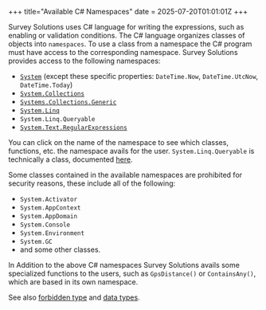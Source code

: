 +++
title="Available C# Namespaces"
date = 2025-07-20T01:01:01Z
+++

Survey Solutions uses C# language for writing the expressions, such as enabling
or validation conditions. The C# language organizes classes of objects into
`namespaces`. To use a class from a namespace the C# program must have access to
the corresponding namespace. Survey Solutions provides access to the following
namespaces:

- [`System`](https://learn.microsoft.com/en-us/dotnet/api/system?view=netstandard-1.5) (except these specific properties: `DateTime.Now`, `DateTime.UtcNow`, `DateTime.Today`)
- [`System.Collections`](https://learn.microsoft.com/en-us/dotnet/api/system.collections?view=netstandard-1.5)
- [`Systems.Collections.Generic`](https://learn.microsoft.com/en-us/dotnet/api/system.collections.generic?view=netstandard-1.5)
- [`System.Linq`](https://learn.microsoft.com/en-us/dotnet/api/system.linq?view=netstandard-1.5)
- `System.Linq.Queryable`
- [`System.Text.RegularExpressions`](https://learn.microsoft.com/en-us/dotnet/api/system.text.regularexpressions?view=netstandard-1.5)

You can click on the name of the namespace to see which classes, functions, etc.
the namespace avails for the user. `System.Linq.Queryable` is technically a
class, documented [here](https://learn.microsoft.com/en-us/dotnet/api/system.linq.queryable?view=net-7.0&viewFallbackFrom=netstandard-1.5).

Some classes contained in the available namespaces are prohibited for security
reasons, these include all of the following:

- `System.Activator`
- `System.AppContext`
- `System.AppDomain`
- `System.Console`
- `System.Environment`
- `System.GC`
- and some other classes.

In Addition to the above C# namespaces Survey Solutions avails some specialized
functions to the users, such as `GpsDistance()` or `ContainsAny()`, which are
based in its own namespace.

See also [forbidden type](../forbidden-type/) and [data types](../data-types/).
